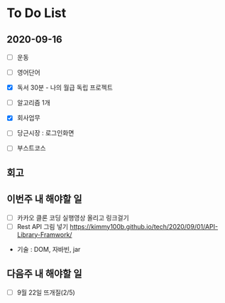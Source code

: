 # To Do List

## 2020-09-16
- [ ] 운동
- [ ] 영어단어
- [x] 독서 30분 - 나의 월급 독립 프로젝트
- [ ] 알고리즘 1개
- [x] 회사업무
- [ ] 당근시장 : 로그인화면
- [ ] 부스트코스


## 회고


## 이번주 내 해야할 일

- [ ] 카카오 클론 코딩 실행영상 올리고 링크걸기
- [ ] Rest API 그림 넣기 <https://kimmy100b.github.io/tech/2020/09/01/API-Library-Framwork/>
- 기술 : DOM, 자바빈, jar

## 다음주 내 해야할 일

- [ ] 9월 22일 뜨개질(2/5)